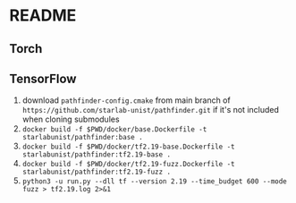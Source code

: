 # README

## Torch

## TensorFlow

1. download `pathfinder-config.cmake` from main branch of `https://github.com/starlab-unist/pathfinder.git` if it's not included when cloning submodules
2. `docker build -f $PWD/docker/base.Dockerfile -t starlabunist/pathfinder:base .`
3. `docker build -f $PWD/docker/tf2.19-base.Dockerfile -t starlabunist/pathfinder:tf2.19-base .`
4. `docker build -f $PWD/docker/tf2.19-fuzz.Dockerfile -t starlabunist/pathfinder:tf2.19-fuzz .`
5. `python3 -u run.py --dll tf --version 2.19 --time_budget 600 --mode fuzz > tf2.19.log 2>&1`
